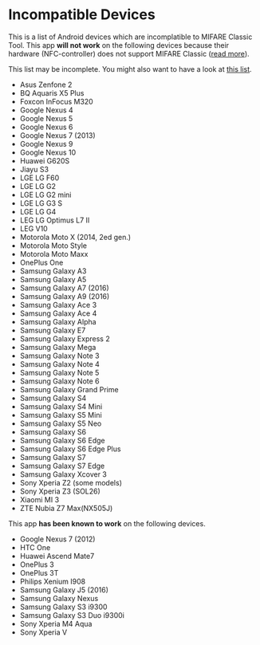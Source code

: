 Incompatible Devices
====================

This is a list of Android devices which are incomplatible to MIFARE Classic Tool.
This app **will not work** on the following devices because their hardware
(NFC-controller) does not support MIFARE Classic
([read more](https://github.com/ikarus23/MifareClassicTool/issues/1)).


This list may be incomplete. You might also want to have a look at
[this list](http://www.shopnfc.it/en/content/7-nfc-device-compatibility).

* Asus Zenfone 2
* BQ Aquaris X5 Plus
* Foxcon InFocus M320
* Google Nexus 4
* Google Nexus 5
* Google Nexus 6
* Google Nexus 7 (2013)
* Google Nexus 9
* Google Nexus 10
* Huawei G620S
* Jiayu S3
* LGE LG F60
* LGE LG G2
* LGE LG G2 mini
* LGE LG G3 S
* LGE LG G4
* LEG LG Optimus L7 II
* LEG V10
* Motorola Moto X (2014, 2ed gen.)
* Motorola Moto Style
* Motorola Moto Maxx
* OnePlus One
* Samsung Galaxy A3
* Samsung Galaxy A5
* Samsung Galaxy A7 (2016)
* Samsung Galaxy A9 (2016)
* Samsung Galaxy Ace 3
* Samsung Galaxy Ace 4
* Samsung Galaxy Alpha
* Samsung Galaxy E7
* Samsung Galaxy Express 2
* Samsung Galaxy Mega
* Samsung Galaxy Note 3
* Samsung Galaxy Note 4
* Samsung Galaxy Note 5
* Samsung Galaxy Note 6
* Samsung Galaxy Grand Prime
* Samsung Galaxy S4
* Samsung Galaxy S4 Mini
* Samsung Galaxy S5 Mini
* Samsung Galaxy S5 Neo
* Samsung Galaxy S6
* Samsung Galaxy S6 Edge
* Samsung Galaxy S6 Edge Plus
* Samsung Galaxy S7
* Samsung Galaxy S7 Edge
* Samsung Galaxy Xcover 3
* Sony Xperia Z2 (some models)
* Sony Xperia Z3 (SOL26)
* Xiaomi MI 3
* ZTE Nubia Z7 Max(NX505J)


This app **has been known to work** on the following devices.

* Google Nexus 7 (2012)
* HTC One
* Huawei Ascend Mate7
* OnePlus 3
* OnePlus 3T
* Philips Xenium I908
* Samsung Galaxy J5 (2016)
* Samsung Galaxy Nexus
* Samsung Galaxy S3 i9300
* Samsung Galaxy S3 Duo i9300i
* Sony Xperia M4 Aqua
* Sony Xperia V
